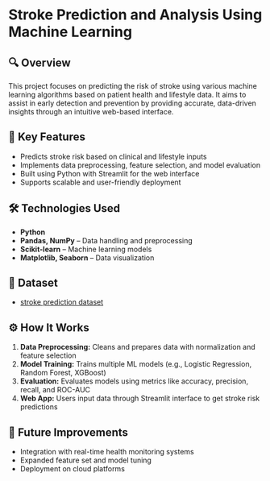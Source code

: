 
# Stroke Prediction and Analysis Using Machine Learning

## 🔍 Overview  
This project focuses on predicting the risk of stroke using various machine learning algorithms based on patient health and lifestyle data. It aims to assist in early detection and prevention by providing accurate, data-driven insights through an intuitive web-based interface.

## 🧠 Key Features  
- Predicts stroke risk based on clinical and lifestyle inputs  
- Implements data preprocessing, feature selection, and model evaluation  
- Built using Python with Streamlit for the web interface  
- Supports scalable and user-friendly deployment  

## 🛠️ Technologies Used  
- **Python**  
- **Pandas, NumPy** – Data handling and preprocessing  
- **Scikit-learn** – Machine learning models   
- **Matplotlib, Seaborn** – Data visualization  

## 📁 Dataset  
- [stroke prediction dataset](https://www.kaggle.com/datasets/fedesoriano/stroke-prediction-dataset)  

## ⚙️ How It Works  
1. **Data Preprocessing:** Cleans and prepares data with normalization and feature selection  
2. **Model Training:** Trains multiple ML models (e.g., Logistic Regression, Random Forest, XGBoost)  
3. **Evaluation:** Evaluates models using metrics like accuracy, precision, recall, and ROC-AUC  
4. **Web App:** Users input data through Streamlit interface to get stroke risk predictions  


## 📌 Future Improvements  
- Integration with real-time health monitoring systems  
- Expanded feature set and model tuning  
- Deployment on cloud platforms  

